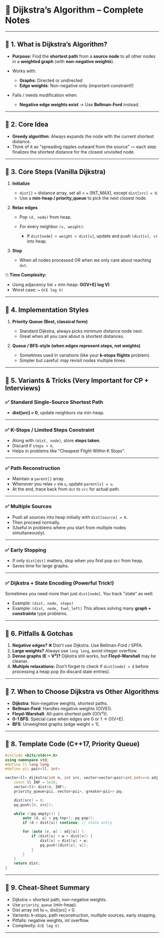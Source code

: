 # 🚀 Dijkstra’s Algorithm – Complete Notes

---

## 🔹 1. What is Dijkstra’s Algorithm?

* **Purpose:** Find the **shortest path** from a **source node** to all other nodes in a **weighted graph** (with **non-negative weights**).
* Works with:

  * **Graphs**: Directed or undirected
  * **Edge weights**: Non-negative only (important constraint!)
* Fails / needs modification when:

  * **Negative edge weights exist** → Use **Bellman-Ford** instead.

---

## 🔹 2. Core Idea

* **Greedy algorithm**: Always expands the node with the current shortest distance.
* Think of it as "spreading ripples outward from the source" — each step finalizes the shortest distance for the closest unvisited node.

---

## 🔹 3. Core Steps (Vanilla Dijkstra)

1. **Initialize**

   * `dist[]` = distance array, set all = `∞` (INT\_MAX), except `dist[src] = 0`.
   * Use a **min-heap / priority\_queue** to pick the next closest node.
2. **Relax edges**

   * Pop `(d, node)` from heap.
   * For every neighbor `(v, weight)`:

     * If `dist[node] + weight < dist[v]`, update and push `(dist[v], v)` into heap.
3. **Stop**

   * When all nodes processed OR when we only care about reaching `dst`.

⏱ **Time Complexity:**

* Using adjacency list + min-heap: **O((V+E) log V)**
* Worst case: \~ `O(E log V)`

---

## 🔹 4. Implementation Styles

1. **Priority Queue (Best, classical form)**

   * Standard Dijkstra, always picks minimum distance node next.
   * Great when all you care about is shortest distances.

2. **Queue / BFS-style (when edges represent steps, not weights)**

   * Sometimes used in variations (like your **k-stops flights** problem).
   * Simpler but careful: may revisit nodes multiple times.

---

## 🔹 5. Variants & Tricks (Very Important for CP + Interviews)

### ✅ Standard Single-Source Shortest Path

* **dist\[src] = 0**, update neighbors via min-heap.

---

### ✅ K-Stops / Limited Steps Constraint

* Along with `(dist, node)`, store **steps taken**.
* Discard if `steps > k`.
* Helps in problems like "Cheapest Flight Within K Stops".

---

### ✅ Path Reconstruction

* Maintain a `parent[]` array.
* Whenever you relax `v` via `u`, update `parent[v] = u`.
* At the end, trace back from `dst` to `src` for actual path.

---

### ✅ Multiple Sources

* Push all sources into heap initially with `dist[source] = 0`.
* Then proceed normally.
* (Useful in problems where you start from multiple nodes simultaneously).

---

### ✅ Early Stopping

* If only `dist[dst]` matters, stop when you first pop `dst` from heap.
* Saves time for large graphs.

---

### ✅ Dijkstra + State Encoding (Powerful Trick!)

Sometimes you need more than just `dist[node]`.
You track "state" as well:

* Example: `(dist, node, steps)`
* Example: `(dist, node, fuel_left)`
  This allows solving many **graph + constraints** type problems.

---

## 🔹 6. Pitfalls & Gotchas

1. **Negative edges?** ❌ Don’t use Dijkstra. Use Bellman-Ford / SPFA.
2. **Large weights?** Always use `long long`, avoid integer overflow.
3. **Dense graphs (E \~ V²)?** Dijkstra still works, but **Floyd-Warshall** may be cleaner.
4. **Multiple relaxations:** Don’t forget to check if `dist[node] < d` before processing a heap pop (to discard stale entries).

---

## 🔹 7. When to Choose Dijkstra vs Other Algorithms

* **Dijkstra**: Non-negative weights, shortest paths.
* **Bellman-Ford**: Handles negative weights (O(VE)).
* **Floyd-Warshall**: All-pairs shortest path (O(V³)).
* **0-1 BFS**: Special case when edges are 0 or 1 → O(V+E).
* **BFS**: Unweighted graphs (edge weight = 1).

---

## 🔹 8. Template Code (C++17, Priority Queue)

```cpp
#include <bits/stdc++.h>
using namespace std;
#define ll long long
#define pii pair<ll, int>

vector<ll> dijkstra(int n, int src, vector<vector<pair<int,int>>>& adj) {
    const ll INF = 1e18;
    vector<ll> dist(n, INF);
    priority_queue<pii, vector<pii>, greater<pii>> pq;

    dist[src] = 0;
    pq.push({0, src});

    while (!pq.empty()) {
        auto [d, u] = pq.top(); pq.pop();
        if (d > dist[u]) continue; // stale entry

        for (auto [v, w] : adj[u]) {
            if (dist[u] + w < dist[v]) {
                dist[v] = dist[u] + w;
                pq.push({dist[v], v});
            }
        }
    }
    return dist;
}
```

---

## 🔹 9. Cheat-Sheet Summary

* Dijkstra = shortest path, non-negative weights.
* Use `priority_queue` (min-heap).
* Dist array init to `∞`, dist\[src] = 0.
* Variants: k-stops, path reconstruction, multiple sources, early stopping.
* Pitfalls: negative weights, int overflow.
* Complexity: `O(E log V)`

---